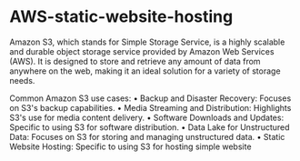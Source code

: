 # AWS-static-website-hosting
Amazon S3, which stands for Simple Storage Service, is a highly scalable and durable object storage service provided by Amazon Web Services (AWS). It is designed to store and retrieve any amount of data from anywhere on the web, making it an ideal solution for a variety of storage needs.


Common Amazon S3 use cases:
•	Backup and Disaster Recovery: Focuses on S3's backup capabilities.
•	Media Streaming and Distribution: Highlights S3's use for media content delivery.
•	Software Downloads and Updates: Specific to using S3 for software distribution.
•	Data Lake for Unstructured Data: Focuses on S3 for storing and managing unstructured data.
•	Static Website Hosting: Specific to using S3 for hosting simple website
